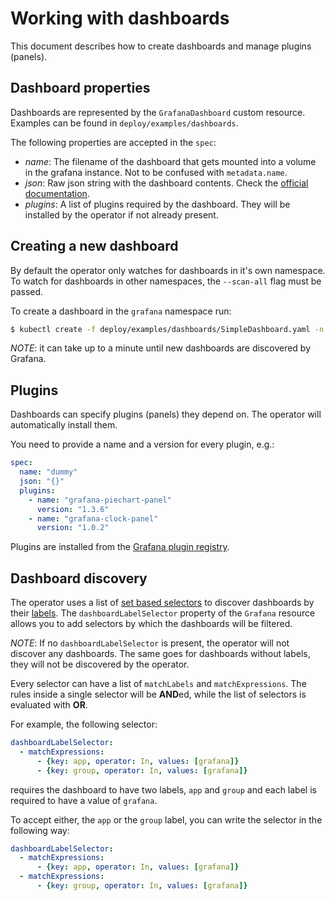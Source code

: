 # Working with dashboards

This document describes how to create dashboards and manage plugins (panels).

## Dashboard properties

Dashboards are represented by the `GrafanaDashboard` custom resource. Examples can be found in `deploy/examples/dashboards`.

The following properties are accepted in the `spec`:

* *name*: The filename of the dashboard that gets mounted into a volume in the grafana instance. Not to be confused with `metadata.name`.
* *json*: Raw json string with the dashboard contents. Check the [official documentation](https://grafana.com/docs/reference/dashboard/#dashboard-json).
* *plugins*: A list of plugins required by the dashboard. They will be installed by the operator if not already present.

## Creating a new dashboard

By default the operator only watches for dashboards in it's own namespace. To watch for dashboards in other namespaces, the `--scan-all` flag must be passed.

To create a dashboard in the `grafana` namespace run:

```sh
$ kubectl create -f deploy/examples/dashboards/SimpleDashboard.yaml -n grafana
```

*NOTE*: it can take up to a minute until new dashboards are discovered by Grafana.

## Plugins

Dashboards can specify plugins (panels) they depend on. The operator will automatically install them.

You need to provide a name and a version for every plugin, e.g.:

```yaml
spec:
  name: "dummy"
  json: "{}"
  plugins:
    - name: "grafana-piechart-panel"
      version: "1.3.6"
    - name: "grafana-clock-panel"
      version: "1.0.2"
```

Plugins are installed from the [Grafana plugin registry](https://grafana.com/plugins).

## Dashboard discovery

The operator uses a list of [set based selectors](https://kubernetes.io/docs/concepts/overview/working-with-objects/labels/#resources-that-support-set-based-requirements) to discover dashboards by their [labels](https://kubernetes.io/docs/concepts/overview/working-with-objects/labels/). The `dashboardLabelSelector` property of the `Grafana` resource allows you to add selectors by which the dashboards will be filtered.

*NOTE*: If no `dashboardLabelSelector` is present, the operator will not discover any dashboards. The same goes for dashboards without labels, they will not be discovered by the operator. 

Every selector can have a list of `matchLabels` and `matchExpressions`. The rules inside a single selector will be **AND**ed, while the list of selectors is evaluated with **OR**. 

For example, the following selector:

```yaml
dashboardLabelSelector:
  - matchExpressions:
      - {key: app, operator: In, values: [grafana]}
      - {key: group, operator: In, values: [grafana]}
```

requires the dashboard to have two labels, `app` and `group` and each label is required to have a value of `grafana`.

To accept either, the `app` or the `group` label, you can write the selector in the following way:

```yaml
dashboardLabelSelector:
  - matchExpressions:
      - {key: app, operator: In, values: [grafana]}
  - matchExpressions:
      - {key: group, operator: In, values: [grafana]}          
```
